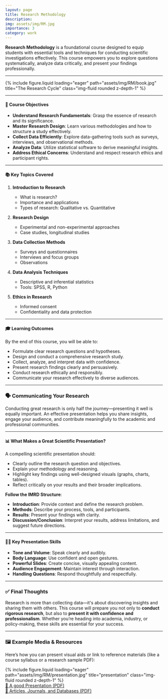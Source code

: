 ```yaml
---
layout: page
title: Research Methodology
description: 
img: assets/img/RM.jpg
importance: 3
category: work
---
```



**Research Methodology** is a foundational course designed to equip students with essential tools and techniques for conducting scientific investigations effectively. This course empowers you to explore questions systematically, analyze data critically, and present your findings professionally.

---

<div class="row justify-content-sm-center">
    <div class="col-sm mt-3 mt-md-0">
        {% include figure.liquid loading="eager" path="assets/img/RM/book.jpg" title="The Research Cycle" class="img-fluid rounded z-depth-1" %}
    </div>
</div>

---

#### 🎯 **Course Objectives**
- **Understand Research Fundamentals**: Grasp the essence of research and its significance.
- **Master Research Design**: Learn various methodologies and how to structure a study effectively.
- **Collect Data Efficiently**: Explore data-gathering tools such as surveys, interviews, and observational methods.
- **Analyze Data**: Utilize statistical software to derive meaningful insights.
- **Address Ethical Concerns**: Understand and respect research ethics and participant rights.

---

#### 📚 **Key Topics Covered**

1. **Introduction to Research**
   - What is research?
   - Importance and applications
   - Types of research: Qualitative vs. Quantitative

2. **Research Design**
   - Experimental and non-experimental approaches
   - Case studies, longitudinal studies

3. **Data Collection Methods**
   - Surveys and questionnaires
   - Interviews and focus groups
   - Observations

4. **Data Analysis Techniques**
   - Descriptive and inferential statistics
   - Tools: SPSS, R, Python

5. **Ethics in Research**
   - Informed consent
   - Confidentiality and data protection

---

#### 🎓 **Learning Outcomes**

By the end of this course, you will be able to:
- Formulate clear research questions and hypotheses.
- Design and conduct a comprehensive research study.
- Collect, analyze, and interpret data with confidence.
- Present research findings clearly and persuasively.
- Conduct research ethically and responsibly.
- Communicate your research effectively to diverse audiences.

---

### 🗣️ Communicating Your Research

Conducting great research is only half the journey—presenting it well is equally important. An effective presentation helps you share insights, engage your audience, and contribute meaningfully to the academic and professional communities.

---

#### 📊 **What Makes a Great Scientific Presentation?**

A compelling scientific presentation should:
- Clearly outline the research question and objectives.
- Explain your methodology and reasoning.
- Highlight key findings using well-designed visuals (graphs, charts, tables).
- Reflect critically on your results and their broader implications.

**Follow the IMRD Structure**:
- **Introduction**: Provide context and define the research problem.
- **Methods**: Describe your process, tools, and participants.
- **Results**: Present your findings with clarity.
- **Discussion/Conclusion**: Interpret your results, address limitations, and suggest future directions.

---

#### 🧑‍🏫 **Key Presentation Skills**

- **Tone and Volume**: Speak clearly and audibly.
- **Body Language**: Use confident and open gestures.
- **Powerful Slides**: Create concise, visually appealing content.
- **Audience Engagement**: Maintain interest through interaction.
- **Handling Questions**: Respond thoughtfully and respectfully.

---

### ✅ Final Thoughts

Research is more than collecting data—it's about discovering insights and sharing them with others. This course will prepare you not only to **conduct rigorous research**, but also to **present it with confidence and professionalism**. Whether you’re heading into academia, industry, or policy-making, these skills are essential for your success.

---

### 🖼️ Example Media & Resources

Here’s how you can present visual aids or link to reference materials (like a course syllabus or a research sample PDF):


<div class="row justify-content-sm-center">
    <div class="col-sm mt-3 mt-md-0">
        {% include figure.liquid loading="eager" path="assets/img/RM/presentation.jpg" title="presentation" class="img-fluid rounded z-depth-1" %}
    </div>
</div>



<div class="text-center mt-4">
    <a class="btn btn-primary" href="Research_Methodology/1.pdf" target="_blank">
        📄 A good Presentation (PDF)
    </a>
</div>
<div class="text-center mt-4">
    <a class="btn btn-primary" href="Research_Methodology/2.pdf" target="_blank">
        📄 Articles, Journals, and Databases (PDF)
    </a>
</div>
